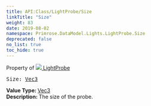 ```yaml
---
title: API:Class/LightProbe/Size
linkTitle: "Size"
weight: 83
date: 2019-08-02
namespace: Primrose.DataModel.Lights.LightProbe.Size
deprecated: false
no_list: true
toc_hide: true
---
```

Property of <a href="/docs/api-reference/Class/LightProbe"><img src="/icons/silk/contrast.png"/>&nbsp;LightProbe</a>
<pre class="method-declaration">
Size: <a class="type" href="/docs/api-reference/DataType/Vec3">Vec3</a></pre>
<b>Value Type: </b>
<a class="type" href="/docs/api-reference/DataType/Vec3">Vec3</a>
<br/>
<b>Description: </b>
The size of the probe.

